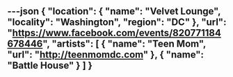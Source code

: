 ---json
{
  "location": {
    "name": "Velvet Lounge",
    "locality": "Washington",
    "region": "DC"
  },
  "url": "https://www.facebook.com/events/820771184678446",
  "artists": [
    {
      "name": "Teen Mom",
      "url": "http://teenmomdc.com"
    },
    {
      "name": "Battle House"
    }
  ]
}
---
